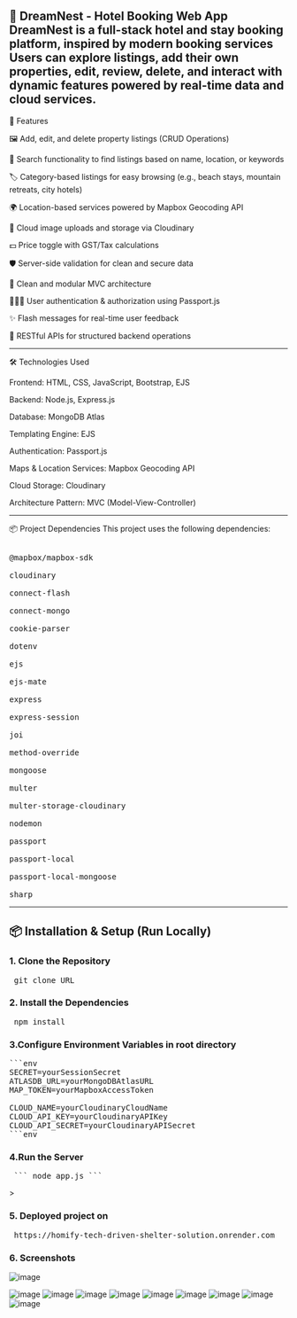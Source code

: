 

🏡 DreamNest - Hotel Booking Web App
DreamNest is a full-stack hotel and stay booking platform, inspired by modern booking services 
Users can explore listings, add their own properties, edit, review, delete, and interact with dynamic features powered by real-time data and cloud services.
---

🚀 Features

🖼️ Add, edit, and delete property listings (CRUD Operations)

🔎 Search functionality to find listings based on name, location, or keywords

🏷️ Category-based listings for easy browsing (e.g., beach stays, mountain retreats, city hotels)

🌍 Location-based services powered by Mapbox Geocoding API

📸 Cloud image uploads and storage via Cloudinary

💵 Price toggle with GST/Tax calculations

🛡️ Server-side validation for clean and secure data

🧹 Clean and modular MVC architecture

🧑‍🤝‍🧑 User authentication & authorization using Passport.js

✨ Flash messages for real-time user feedback

📄 RESTful APIs for structured backend operations

---
🛠️ Technologies Used

Frontend: HTML, CSS, JavaScript, Bootstrap, EJS

Backend: Node.js, Express.js

Database: MongoDB Atlas

Templating Engine: EJS

Authentication: Passport.js

Maps & Location Services: Mapbox Geocoding API

Cloud Storage: Cloudinary

Architecture Pattern: MVC (Model-View-Controller)

---
📦 Project Dependencies
This project uses the following dependencies:
<pre>

@mapbox/mapbox-sdk

cloudinary

connect-flash

connect-mongo

cookie-parser

dotenv

ejs

ejs-mate

express

express-session

joi

method-override

mongoose

multer

multer-storage-cloudinary

nodemon

passport

passport-local

passport-local-mongoose

sharp
</pre>

---

## 📦 Installation & Setup (Run Locally)

### 1. Clone the Repository
<pre> git clone URL </pre>

### 2. Install the Dependencies
<pre> npm install </pre>

### 3.Configure Environment Variables in root directory
<pre>```env
SECRET=yourSessionSecret
ATLASDB_URL=yourMongoDBAtlasURL
MAP_TOKEN=yourMapboxAccessToken

CLOUD_NAME=yourCloudinaryCloudName
CLOUD_API_KEY=yourCloudinaryAPIKey
CLOUD_API_SECRET=yourCloudinaryAPISecret
```env</pre>

### 4.Run the Server
<pre> ``` node app.js ``` </pre>>

### 5. Deployed project on
<pre> https://homify-tech-driven-shelter-solution.onrender.com </pre>

### 6. Screenshots

![image](https://github.com/user-attachments/assets/032ec2c0-8403-4a16-aadc-5dae81985734)

![image](https://github.com/user-attachments/assets/1a3dbbfd-3a00-4dae-915e-6b932433de8f)
![image](https://github.com/user-attachments/assets/e896cbfa-db7f-403e-800b-16580e7b6988)
![image](https://github.com/user-attachments/assets/bca06d56-c5fd-4421-9679-4d2287e5f2da)
![image](https://github.com/user-attachments/assets/61d993fa-bbc8-4df5-877a-f086a7cc926a)
![image](https://github.com/user-attachments/assets/98b858fb-e9e2-4d1d-a5db-321453ae6175)
![image](https://github.com/user-attachments/assets/ccdcde2c-4b08-4b56-bedb-bce429d4c2b0)
![image](https://github.com/user-attachments/assets/7befaa14-5f00-4239-a356-3ab59ec7e2b6)
![image](https://github.com/user-attachments/assets/6b61f33f-6314-4d31-b22c-6580ebcfa3b7)
![image](https://github.com/user-attachments/assets/d67fea7d-f0fb-4577-858a-5a016859e394)








